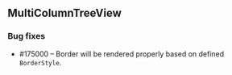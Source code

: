 ## MultiColumnTreeView 

### Bug fixes


* \#175000 – Border will be rendered properly based on defined `BorderStyle`.
